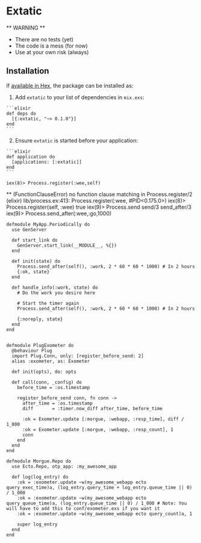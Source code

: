 # Extatic

** WARNING **
 * There are no tests (yet)
 * The code is a mess (for now)
 * Use at your own risk (always)

## Installation

If [available in Hex](https://hex.pm/docs/publish), the package can be installed as:

  1. Add `extatic` to your list of dependencies in `mix.exs`:

    ```elixir
    def deps do
      [{:extatic, "~> 0.1.0"}]
    end
    ```

  2. Ensure `extatic` is started before your application:

    ```elixir
    def application do
      [applications: [:extatic]]
    end
    ```

    iex(8)> Process.register(:wee,self)
** (FunctionClauseError) no function clause matching in Process.register/2
    (elixir) lib/process.ex:413: Process.register(:wee, #PID<0.175.0>)
iex(8)> Process.register(self, :wee)
true
iex(9)> Process.send
send/3          send_after/3
iex(9)> Process.send_after(:wee,:go,1000)


```
defmodule MyApp.Periodically do
  use GenServer

  def start_link do
    GenServer.start_link(__MODULE__, %{})
  end

  def init(state) do
    Process.send_after(self(), :work, 2 * 60 * 60 * 1000) # In 2 hours
    {:ok, state}
  end

  def handle_info(:work, state) do
    # Do the work you desire here

    # Start the timer again
    Process.send_after(self(), :work, 2 * 60 * 60 * 1000) # In 2 hours

    {:noreply, state}
  end
end
```


```

defmodule PlugExometer do
  @behaviour Plug
  import Plug.Conn, only: [register_before_send: 2]
  alias :exometer, as: Exometer

  def init(opts), do: opts

  def call(conn, _config) do
    before_time = :os.timestamp

    register_before_send conn, fn conn ->
      after_time = :os.timestamp
      diff       = :timer.now_diff after_time, before_time

      :ok = Exometer.update [:morgue, :webapp, :resp_time], diff / 1_000
      :ok = Exometer.update [:morgue, :webapp, :resp_count], 1
      conn
    end
  end
end
```

```
defmodule Morgue.Repo do
  use Ecto.Repo, otp_app: :my_awesome_app

  def log(log_entry) do
    :ok = :exometer.update ~w(my_awesome_webapp ecto query_exec_time)a, (log_entry.query_time + log_entry.queue_time || 0) / 1_000
    :ok = :exometer.update ~w(my_awesome_webapp ecto query_queue_time)a, (log_entry.queue_time || 0) / 1_000 # Note: You will have to add this to conf/exometer.exs if you want it
    :ok = :exometer.update ~w(my_awesome_webapp ecto query_count)a, 1

    super log_entry
  end
end
```
